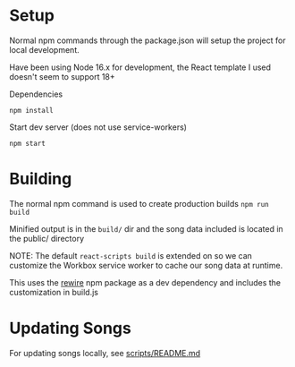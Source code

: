 # Setup

Normal npm commands through the package.json will setup the project for local development.

Have been using Node 16.x for development, the React template I used doesn't seem to support 18+

Dependencies
```
npm install
```

Start dev server (does not use service-workers)
```
npm start
```


# Building

The normal npm command is used to create production builds
`npm run build`

Minified output is in the `build/` dir and the song data included is located in the public/ directory

NOTE:
The default `react-scripts build` is extended on so we can customize the Workbox service worker to cache our song data at runtime.

This uses the [rewire](package.json) npm package as a dev dependency and includes the customization in build.js

# Updating Songs

For updating songs locally, see [scripts/README.md](../scripts/README.md)